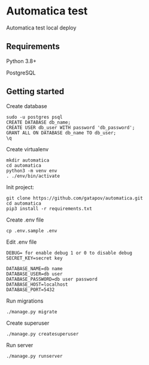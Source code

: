 # Automatica test

Automatica test local deploy

## Requirements

Python 3.8+

PostgreSQL

## Getting started
Create database

```
sudo -u postgres psql
CREATE DATABASE db_name;
CREATE USER db_user WITH password 'db_password';
GRANT ALL ON DATABASE db_name TO db_user;
\q

```
Create virtualenv
```
mkdir automatica
cd automatica
python3 -m venv env
. ./env/bin/activate
```

Init project:
```
git clone https://github.com/gatapov/automatica.git
cd automatica
pip3 install -r requirements.txt
```

Create .env file

```
cp .env.sample .env
```
Edit .env file

```
DEBUG= for enable debug 1 or 0 to disable debug
SECRET_KEY=secret key

DATABASE_NAME=db name
DATABASE_USER=db user
DATABASE_PASSWORD=db user password
DATABASE_HOST=localhost
DATABASE_PORT=5432

```

Run migrations
```
./manage.py migrate
```

Create superuser
```
./manage.py createsuperuser
```

Run server
```
./manage.py runserver
```